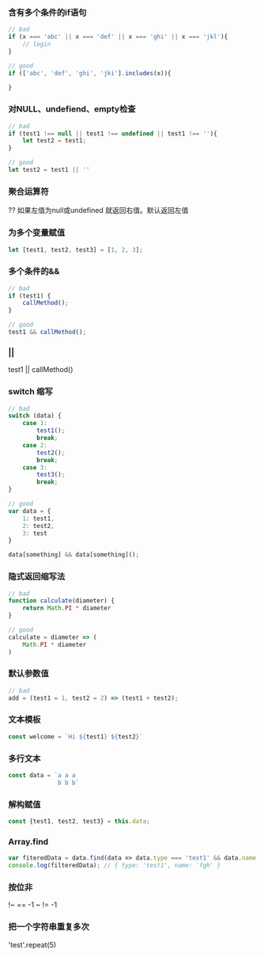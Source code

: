 ### 含有多个条件的if语句
```JavaScript
// bad
if (x === 'abc' || x === 'def' || x === 'ghi' || x === 'jkl'){
    // login
}

// good
if (['abc', 'def', 'ghi', 'jki'].includes(x)){

}
```

### 对NULL、undefiend、empty检查
```JavaScript
// bad
if (test1 !== null || test1 !== undefined || test1 !== ''){
    let test2 = test1;
}

// good
let test2 = test1 || ''
```

### 聚合运算符
?? 如果左值为null或undefined 就返回右值。默认返回左值

### 为多个变量赋值
```JavaScript
let [test1, test2, test3] = [1, 2, 3];
```

### 多个条件的&&
```JavaScript
// bad
if (test1) {
    callMethod();
}

// good
test1 && callMethod();
```

### ||
test1 || callMethod()

### switch 缩写
```JavaScript
// bad
switch (data) {
    case 1:
        test1();
        break;
    case 2:
        test2();
        break;
    case 3:
        test3();
        break;
}

// good
var data = {
    1: test1,
    2: test2,
    3: test
}

data[something] && data[something]();
```

### 隐式返回缩写法
```JavaScript
// bad
function calculate(diameter) {
    return Math.PI * diameter
}

// good
calculate = diameter => (
    Math.PI * diameter
)
```

### 默认参数值
```JavaScript
// bad
add = (test1 = 1, test2 = 2) => (test1 + test2);
```

### 文本模板
```JavaScript
const welcome = `Hi ${test1} ${test2}`
```

### 多行文本
```JavaScript
const data = `a a a
              b b b`
```

### 解构赋值
```JavaScript
const {test1, test2, test3} = this.data;
```

### Array.find
```JavaScript
var fiteredData = data.find(data => data.type === 'test1' && data.name === 'fgh')
console.log(filteredData); // { type: 'test1', name: 'fgh' }
```

### 按位非
!~ == -1  ~ != -1

### 把一个字符串重复多次
'test'.repeat(5)
